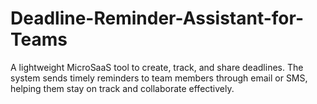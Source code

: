 # Deadline-Reminder-Assistant-for-Teams
A lightweight MicroSaaS tool to create, track, and share deadlines. The system sends timely reminders to team members through email or SMS, helping them stay on track and collaborate effectively.
